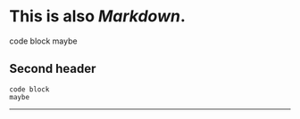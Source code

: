 # This is also _Markdown_.

  code block
  maybe
  
## Second header

```
code block
maybe
```

***
